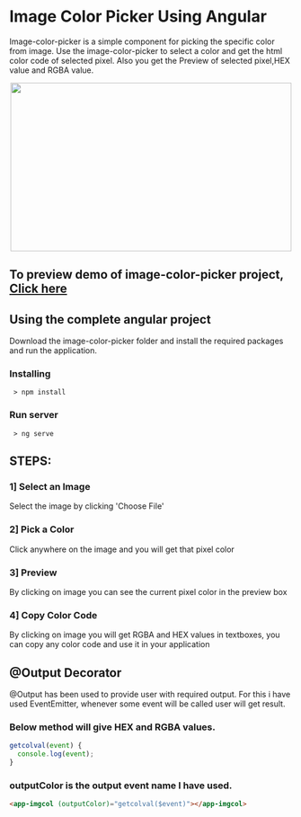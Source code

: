 # Image Color Picker Using Angular

Image-color-picker is a simple component for picking the specific color from image.
Use the image-color-picker to select a color and get the html color code of selected pixel. 
Also you get the Preview of selected pixel,HEX value and RGBA value. 

<p align="center">
  <img width="500" height="300" src="https://raw.githubusercontent.com/ShivrajChougule/image-color-picker/master/image-color-picker/img/output2.png">
</p>

## To preview demo of image-color-picker project, [Click here](https://stackblitz.com/edit/angular-image-color-picker?embed=1&file=src/app/app.component.html&hideExplorer=1&hideNavigation=1&view=preview)

## Using the complete angular project
Download the image-color-picker folder and install the required packages and run the application.

### Installing

```
 > npm install
```

### Run server

```
 > ng serve
```

## STEPS:

### 1] Select an Image
Select the image by clicking 'Choose File'

### 2] Pick a Color
Click anywhere on the image and you will get that pixel color

### 3] Preview
By clicking on image you can see the current pixel color in the preview box

### 4] Copy Color Code
By clicking on image you will get RGBA and HEX values in textboxes, you can copy any color code and use it in your application


## @Output Decorator
@Output has been used to provide user with required output. For this i have used EventEmitter, whenever some event will be called user will get result.

### Below method will give HEX and RGBA values.

```typescript
getcolval(event) {
  console.log(event);
}
```

### outputColor is the output event name I have used.

```html
<app-imgcol (outputColor)="getcolval($event)"></app-imgcol>
```






